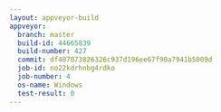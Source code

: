 ```yaml
---
layout: appveyor-build
appveyor:
  branch: master
  build-id: 44665839
  build-number: 427
  commit: df407073826326c937d196ee67f90a7941b5009d
  job-id: no22kdrhnbg4rdko
  job-number: 4
  os-name: Windows
  test-result: 0
---
```

